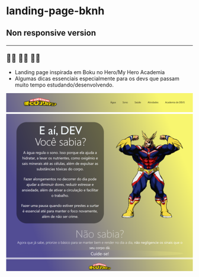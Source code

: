 # landing-page-bknh
## Non responsive version <hr> 🦸‍♂️ 👨‍💻 👩‍💻
- Landing page inspirada em Boku no Hero/My Hero Academia <br>
- Algumas dicas essenciais especialmente para os devs que passam muito tempo estudando/desenvolvendo.
<img src="img/landingpage.png"  width="650px">
